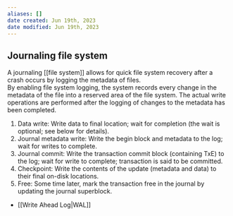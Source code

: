 ```yaml
---
aliases: []
date created: Jun 19th, 2023
date modified: Jun 19th, 2023
---
```


## Journaling file system
A journaling [[file system]] allows for quick file system recovery after a crash occurs by logging the metadata of files.  
By enabling file system logging, the system records every change in the metadata of the file into a reserved area of the file system. The actual write operations are performed after the logging of changes to the metadata has been completed.

1. Data write: Write data to final location; wait for completion (the wait is optional; see below for details).
2. Journal metadata write: Write the begin block and metadata to the log; wait for writes to complete.
3. Journal commit: Write the transaction commit block (containing TxE) to the log; wait for write to complete; transaction is said to be committed.
4. Checkpoint: Write the contents of the update (metadata and data) to their final on-disk locations.
5. Free: Some time later, mark the transaction free in the journal by updating the journal superblock.
- [[Write Ahead Log|WAL]]